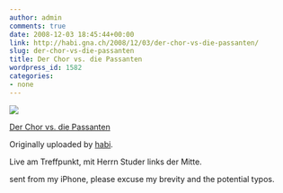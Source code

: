 ```yaml
---
author: admin
comments: true
date: 2008-12-03 18:45:44+00:00
link: http://habi.gna.ch/2008/12/03/der-chor-vs-die-passanten/
slug: der-chor-vs-die-passanten
title: Der Chor vs. die Passanten
wordpress_id: 1582
categories:
- none
---
```



 [![](http://farm4.static.flickr.com/3210/3079812367_93f120e293_m.jpg)](http://www.flickr.com/photos/habi/3079812367/)
   

 
  [Der Chor vs. die Passanten](http://www.flickr.com/photos/habi/3079812367/)
    

  Originally uploaded by [habi](http://www.flickr.com/people/habi/).
 



Live am Treffpunkt, mit Herrn Studer links der Mitte.  

  

sent from my iPhone, please excuse my brevity and the potential typos.
  

